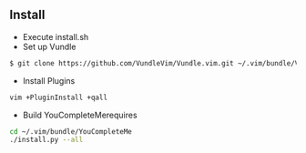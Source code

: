 ## Install

* Execute install.sh
* Set up Vundle
```sh
$ git clone https://github.com/VundleVim/Vundle.vim.git ~/.vim/bundle/Vundle.vim
```
* Install Plugins
```sh
vim +PluginInstall +qall
```
* Build YouCompleteMerequires
```sh
cd ~/.vim/bundle/YouCompleteMe
./install.py --all
```
